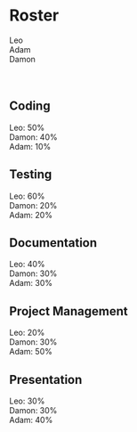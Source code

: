 <h1>Roster</h1>
Leo <br>
Adam<br>
Damon<br>
<br>
<br>
<h2>Coding</h2>
Leo:    50%<br>
Damon:  40%<br>
Adam:   10%<br>

<h2>Testing</h2>
Leo:    60%<br>
Damon:  20%<br>
Adam:   20%<br>

<h2>Documentation</h2>
Leo:    40%<br>
Damon:  30%<br>
Adam:   30%<br>

<h2>Project Management</h2>
Leo:    20%<br>
Damon:  30%<br>
Adam:   50%<br>

<h2>Presentation</h2>
Leo:    30%<br>
Damon:  30%<br>
Adam:   40%<br>
